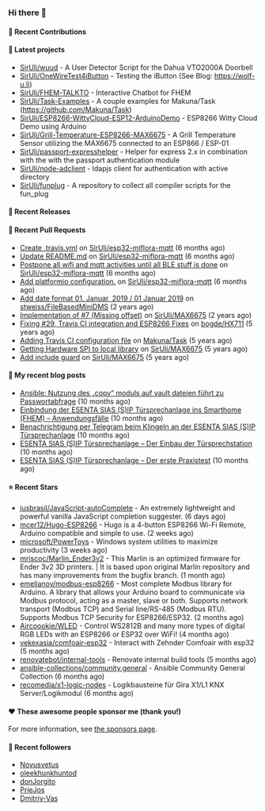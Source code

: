 ### Hi there 👋

#### 👷 Recent Contributions


#### 🌱 Latest projects

- [SirUli/wuud](https://github.com/SirUli/wuud) - A User Detector Script for the Dahua VTO2000A Doorbell
- [SirUli/OneWireTest4iButton](https://github.com/SirUli/OneWireTest4iButton) - Testing the iButton (See Blog: https://wolf-u.li)
- [SirUli/FHEM-TALKTO](https://github.com/SirUli/FHEM-TALKTO) - Interactive Chatbot for FHEM
- [SirUli/Task-Examples](https://github.com/SirUli/Task-Examples) - A couple examples for Makuna/Task (https://github.com/Makuna/Task)
- [SirUli/ESP8266-WittyCloud-ESP12-ArduinoDemo](https://github.com/SirUli/ESP8266-WittyCloud-ESP12-ArduinoDemo) - ESP8266 Witty Cloud Demo using Arduino
- [SirUli/Grill-Temperature-ESP8266-MAX6675](https://github.com/SirUli/Grill-Temperature-ESP8266-MAX6675) - A Grill Temperature Sensor utilizing the MAX6675 connected to an ESP866 / ESP-01
- [SirUli/passport-expresshelper](https://github.com/SirUli/passport-expresshelper) - Helper for express 2.x in combination with the with the passport authentication module
- [SirUli/node-adclient](https://github.com/SirUli/node-adclient) - ldapjs client for authentication with active directory
- [SirUli/funplug](https://github.com/SirUli/funplug) - A repository to collect all compiler scripts for the fun_plug

#### 🔭 Recent Releases


#### 🔨 Recent Pull Requests

- [Create .travis.yml](https://github.com/SirUli/esp32-miflora-mqtt/pull/4) on [SirUli/esp32-miflora-mqtt](https://github.com/SirUli/esp32-miflora-mqtt) (6 months ago)
- [Update README.md](https://github.com/SirUli/esp32-miflora-mqtt/pull/3) on [SirUli/esp32-miflora-mqtt](https://github.com/SirUli/esp32-miflora-mqtt) (6 months ago)
- [Postpone all wifi and mqtt activities until all BLE stuff is done](https://github.com/SirUli/esp32-miflora-mqtt/pull/2) on [SirUli/esp32-miflora-mqtt](https://github.com/SirUli/esp32-miflora-mqtt) (6 months ago)
- [Add platformio configuration.](https://github.com/SirUli/esp32-miflora-mqtt/pull/1) on [SirUli/esp32-miflora-mqtt](https://github.com/SirUli/esp32-miflora-mqtt) (6 months ago)
- [Add date format 01. Januar, 2019 / 01 Januar 2019](https://github.com/stweiss/FileBasedMiniDMS/pull/12) on [stweiss/FileBasedMiniDMS](https://github.com/stweiss/FileBasedMiniDMS) (2 years ago)
- [Implementation of #7 (Missing offset)](https://github.com/SirUli/MAX6675/pull/8) on [SirUli/MAX6675](https://github.com/SirUli/MAX6675) (2 years ago)
- [Fixing #29, Travis CI integration and ESP8266 Fixes](https://github.com/bogde/HX711/pull/40) on [bogde/HX711](https://github.com/bogde/HX711) (5 years ago)
- [Adding Travis CI configuration file](https://github.com/Makuna/Task/pull/14) on [Makuna/Task](https://github.com/Makuna/Task) (5 years ago)
- [Getting Hardware SPI to local library](https://github.com/SirUli/MAX6675/pull/4) on [SirUli/MAX6675](https://github.com/SirUli/MAX6675) (5 years ago)
- [Add include guard](https://github.com/SirUli/MAX6675/pull/3) on [SirUli/MAX6675](https://github.com/SirUli/MAX6675) (5 years ago)

#### 📜 My recent blog posts

- [Ansible: Nutzung des „copy“ moduls auf vault dateien führt zu Passwortabfrage](https://wolf-u.li/6115/ansible-nutzung-des-copy-moduls-auf-vault-dateien-fuehrt-zu-passwortabfrage/) (10 months ago)
- [Einbindung der ESENTA SIAS (S)IP Türsprechanlage ins Smarthome (FHEM) – Anwendungsfälle](https://wolf-u.li/6109/einbindung-der-esenta-sias-sip-tuersprechanlage-ins-smarthome-fhem-anwendungsfaelle/) (10 months ago)
- [Benachrichtigung per Telegram beim Klingeln an der ESENTA SIAS (S)IP Türsprechanlage](https://wolf-u.li/6073/benachrichtigung-per-telegram-beim-klingeln-an-der-esenta-sias-sip-tuersprechanlage/) (10 months ago)
- [ESENTA SIAS (S)IP Türsprechanlage – Der Einbau der Türsprechstation](https://wolf-u.li/6066/esenta-sias-sip-tuersprechanlage-der-einbau-der-tuersprechstation/) (10 months ago)
- [ESENTA SIAS (S)IP Türsprechanlage – Der erste Praxistest](https://wolf-u.li/6055/esenta-sias-sip-tuersprechanlage-der-erste-praxistest/) (10 months ago)

#### ⭐ Recent Stars

- [jusbrasil/JavaScript-autoComplete](https://github.com/jusbrasil/JavaScript-autoComplete) - An extremely lightweight and powerful vanilla JavaScript completion suggester. (6 days ago)
- [mcer12/Hugo-ESP8266](https://github.com/mcer12/Hugo-ESP8266) - Hugo is a 4-button ESP8266 Wi-Fi Remote, Arduino compatible and simple to use. (2 weeks ago)
- [microsoft/PowerToys](https://github.com/microsoft/PowerToys) - Windows system utilities to maximize productivity (3 weeks ago)
- [mriscoc/Marlin_Ender3v2](https://github.com/mriscoc/Marlin_Ender3v2) - This Marlin is an optimized firmware for Ender 3v2 3D printers. | It is based upon original Marlin repository and has many improvements from the bugfix branch. (1 month ago)
- [emelianov/modbus-esp8266](https://github.com/emelianov/modbus-esp8266) - Most complete Modbus library for Arduino. A library that allows your Arduino board to communicate via Modbus protocol, acting as a master, slave or both. Supports network transport (Modbus TCP) and Serial line/RS-485 (Modbus RTU). Supports Modbus TCP Security for ESP8266/ESP32. (2 months ago)
- [Aircoookie/WLED](https://github.com/Aircoookie/WLED) - Control WS2812B and many more types of digital RGB LEDs with an ESP8266 or ESP32 over WiFi! (4 months ago)
- [vekexasia/comfoair-esp32](https://github.com/vekexasia/comfoair-esp32) - Interact with Zehnder Comfoair with esp32 (5 months ago)
- [renovatebot/internal-tools](https://github.com/renovatebot/internal-tools) - Renovate internal build tools (5 months ago)
- [ansible-collections/community.general](https://github.com/ansible-collections/community.general) - Ansible Community General Collection (6 months ago)
- [recomedia/x1-logic-nodes](https://github.com/recomedia/x1-logic-nodes) - Logikbausteine für Gira X1/L1 KNX Server/Logikmodul (6 months ago)

#### ❤️ These awesome people sponsor me (thank you!)


For more information, see [the sponsors page](https://github.com/sponsors/SirUli/).

#### 👯 Recent followers

- [Novusvetus](https://github.com/Novusvetus)
- [oleekhunkhuntod](https://github.com/oleekhunkhuntod)
- [donJorgito](https://github.com/donJorgito)
- [PrieJos](https://github.com/PrieJos)
- [Dmitriy-Vas](https://github.com/Dmitriy-Vas)
